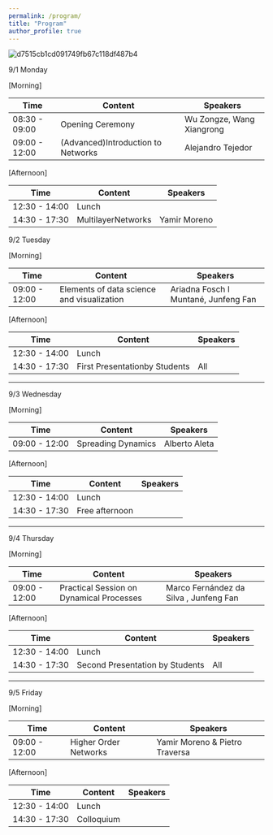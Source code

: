 ```yaml
---
permalink: /program/
title: "Program"
author_profile: true
---
```


![d7515cb1cd091749fb67c118df487b4](https://github.com/user-attachments/assets/4e51bf88-fd2d-4dcd-b5c0-a543fe6043d8)

9/1 Monday

[Morning] 

| Time             | Content                                 |             Speakers                             |
| --------         | ------                                   | ----------------------                           |
| 08:30 - 09:00    | Opening Ceremony                        | Wu Zongze, Wang Xiangrong  |
| 09:00 - 12:00    | (Advanced)Introduction to Networks    | Alejandro Tejedor           |
 
[Afternoon] 

| Time             | Content                                |             Speakers                             |
| --------         |---------| ----------------------                           |
| 12:30 - 14:00    | Lunch                                         
| 14:30 - 17:30    | MultilayerNetworks                       | Yamir Moreno                  |


9/2 Tuesday

[Morning] 

| Time             | Content                                 |             Speakers                              |
| --------         | ------                                    | ----------------------                            |
| 09:00 - 12:00    | Elements of data science and visualization|Ariadna Fosch I Muntané, Junfeng Fan       |
 
[Afternoon] 

| Time             | Content                                    |             Speakers                             |
| --------         | ------                                     | ----------------------                           |
| 12:30 - 14:00    | Lunch                                     |  |
| 14:30 - 17:30    | First Presentationby Students       |   All |

---
9/3 Wednesday

[Morning] 

| Time             | Content                                        |             Speakers                              |
| --------         | ------                                    | ----------------------                            |
| 09:00 - 12:00     | Spreading Dynamics                     | Alberto Aleta      |
 
[Afternoon] 

| Time             | Content                                  |             Speakers                             |
| --------         | ------                                 | ----------------------                           |
| 12:30 - 14:00    | Lunch                                      |
| 14:30 - 17:30    |   Free afternoon                       |     |

---
9/4 Thursday

[Morning] 

| Time             | Content                               |             Speakers                              |
| --------         | ------                                    | ----------------------                            |
| 09:00 - 12:00    | Practical Session on Dynamical Processes     | Marco Fernández da Silva , Junfeng Fan|
 
[Afternoon] 

| Time             | Content                                   |             Speakers                             |
| --------         | ------                                  | ----------------------                           |
| 12:30 - 14:00    | Lunch                                    |
| 14:30 - 17:30    | Second Presentation by Students      |   All  |

---
9/5 Friday

[Morning] 

| Time             | Content                                   |             Speakers                              |
| --------         | ------                                    | ----------------------                            |
| 09:00 - 12:00    | Higher Order Networks                 | Yamir Moreno & Pietro Traversa         |
 
[Afternoon] 

| Time             | Content                                      |             Speakers                             |
| --------         | ------                                 | ----------------------                           |
| 12:30 - 14:00    | Lunch                                   |
| 14:30 - 17:30    | Colloquium                                         |     |


